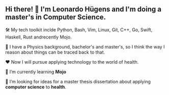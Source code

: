 ## Hi there! 👋 I'm Leonardo Hügens and I'm doing a master's in Computer Science.

🛠️ My tech toolkit inclde Python, Bash, Vim, Linux, Git, C++, Go, Swift, Haskell, Rust andrecently Mojo.

🧠 I have a Physics background, bachelor's and master's, so I think the way I reason about things can be traced back to that.

❤️  Now I will pursue applying technology to the world of health.

🌱 I’m currently learning **Mojo**

🤔 I’m looking for ideas for a master thesis dissertation about applying **computer science** to **health**.

